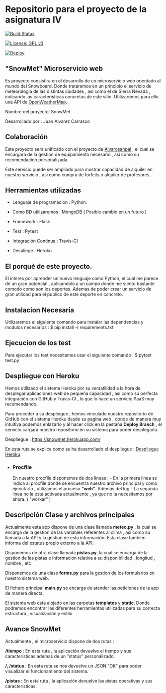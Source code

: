 # Repositorio para el proyecto de la asignatura IV   


[![Build Status](https://travis-ci.org/vaderrama/Proyecto-IV.svg?branch=master)](https://travis-ci.org/vaderrama/Proyecto-IV)

[![License: GPL v3](https://img.shields.io/badge/License-GPL%20v3-blue.svg)](https://www.gnu.org/licenses/gpl-3.0)

[![Deploy](https://www.herokucdn.com/deploy/button.svg)](https://snowmet.herokuapp.com/app)


## "SnowMet" Microservicio web 

Es proyecto consistira en el desarrollo de un microservicio web orientado al mundo del Snowboard. Donde trataremos en un principio el servicio de meteorologia de las distintas ciudades , asi como el de Sierra Nevada , indicando las caracteristicas concretas de este sitio. Utilizaremos para ello una API de [OpenWeatherMap](https://openweathermap.org/).

Nombre del proyecto: SnowMet

Desarrollado por : Juan Alvarez Carrasco

## Colaboración
Este proyecto sera unificado con el proyecto de [Alvarosanpal](https://github.com/Alvarosanpal/Proyecto_IV) , el cual se encargará de la gestion de equipamiento necesario , asi como su recomendacion personalizada.

Este servicio puede ser ampliado para mostrar capacidad de alquiler en nuestro servicio , asi como compra de forfeits o alquiler de profesores. 

    
## Herramientas utilizadas 

- Lenguaje de programacion : Python.

- Como BD utilizaremos : MongoDB ( Posible cambio en un futuro )

- Framework : Flask

- Test : Pytest

- Integración Continua : Travis-CI

- Despliege : Heroku


## El porqué de este proyecto.

 El interes por aprender un nuevo lenguaje como Python, el cual me parece de un gran potencial ,  aplicandolo a un campo donde me siento bastante comodo como son los deportes. Ademas de poder crear un servicio de gran utilidad para el publico de este deporte en concreto. 



## Instalacion Necesaria 

Utilizaremos el siguiente comando para instalar las dependencias y modulos necesarios : $ pip install -r requirements.txt 

## Ejecucion de los test

Para ejecutar los test necesitamos usar el siguiente comando : $ pytest test.py

## Despliegue con Heroku

Hemos utilizado el sistema Heroku por su versatilidad a la hora de desplegar aplicaciones web de pequeña capacidad , así como su perfecta integración con GitHub y Travis-CI , lo que lo hace un servicio PaaS muy recomendando.

Para proceder a su despliegue , hemos vinculado nuestro repositorio de GitHub con el sistema Heroku desde su pagina web , donde de manera muy intuitiva podemos enlazarlo y al hacer click en la pestaña **Deploy Branch** , el servicio cargará nuestro repositorio en su sistema para poder desplegarla.

Despliegue : https://snowmet.herokuapp.com/ 

En esta ruta se explica como se ha desarrollado el despliegue : [Despliegue Heroku](https://github.com/vaderrama/Proyecto-IV/blob/master/doc/despliegueHeroku.md)

- ### Procfile

    En nuestro procfile disponemos de dos lineas :
        - En la primera linea se indica al procfile donde se encuentra nuestro archivo principal y como ejecutarlo , utilizamos el proceso **"web"**. Además del log
        - La segunda linea no la esta activada actualmente , ya que no la necesitamos por ahora.  ( "worker" )
        

## Descripción Clase y archivos principales

Actualmente esta app dispone de una clase llamada **meteo.py**  , la cual se encarga de la gestion de las variables referentes al clima , asi como su llamada a la API y la gestion de esta información. Esta clase tambien informa del estatus propio externo a la API.

Disponemos de otra clase llamada **pistas.py**, la cual se encarga de la gestion de las pistas e informacion relativa a su disponibilidad , longitud , nombre , etc

Disponemos de una clase **forms.py** para la gestion de los formularios en nuestro sistema web. 

El fichero principal **main.py** se encarga de atender las peticiones de la app de manera directa. 

El sistema web esta alojado en las carpetas **templates** y **static**. Donde podremos encontrar las diferentes herramientas utilizadas para su correcta estructura , visualización y estilo.


## Avance SnowMet

Actualmente , el microservicio dispone de dos rutas :

****/tiempo**** : En esta ruta , la aplicación devuelve el tiempo y sus características ademas de un "status" personalizado.

****/, /status**** : En esta ruta se nos devuelve un JSON "OK" para poder visualizar el funcionamiento del sistema. 

****/pistas**** : En esta ruta , la aplicación devuelve las pistas operativas y sus características.


